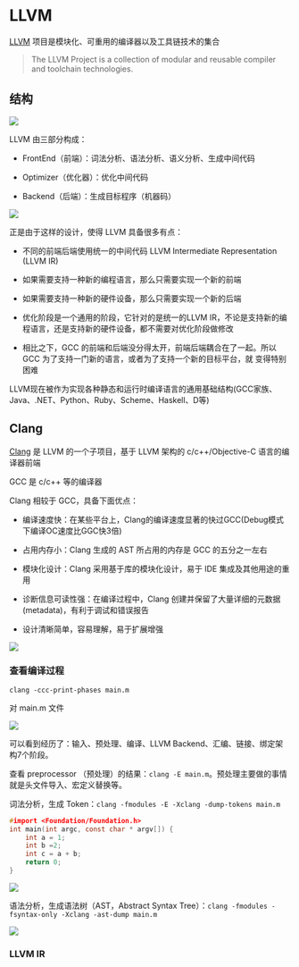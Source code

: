 # LLVM

[LLVM](https://llvm.org/) 项目是模块化、可重用的编译器以及工具链技术的集合

> The LLVM Project is a collection of modular and reusable compiler and toolchain technologies.

## 结构

![](https://raw.githubusercontent.com/FantasticLBP/knowledge-kit/assets/LLVM-segment.png)

LLVM 由三部分构成：

- FrontEnd（前端）：词法分析、语法分析、语义分析、生成中间代码

- Optimizer（优化器）：优化中间代码

- Backend（后端）：生成目标程序（机器码）

![](https://raw.githubusercontent.com/FantasticLBP/knowledge-kit/assets/LLVM-Structure.png)

正是由于这样的设计，使得 LLVM 具备很多有点：

- 不同的前端后端使用统一的中间代码 LLVM Intermediate Representation (LLVM IR)

- 如果需要支持一种新的编程语言，那么只需要实现一个新的前端

- 如果需要支持一种新的硬件设备，那么只需要实现一个新的后端

- 优化阶段是一个通用的阶段，它针对的是统一的LLVM IR，不论是支持新的编程语言，还是支持新的硬件设备，都不需要对优化阶段做修改

- 相比之下，GCC 的前端和后端没分得太开，前端后端耦合在了一起。所以 GCC 为了支持一门新的语言，或者为了支持一个新的目标平台，就
  变得特别困难

LLVM现在被作为实现各种静态和运行时编译语言的通用基础结构(GCC家族、Java、.NET、Python、Ruby、Scheme、Haskell、D等)

## Clang

[Clang](http://clang.llvm.org/) 是 LLVM 的一个子项目，基于 LLVM 架构的 c/c++/Objective-C 语言的编译器前端

GCC 是 c/c++ 等的编译器

Clang 相较于 GCC，具备下面优点：

- 编译速度快：在某些平台上，Clang的编译速度显著的快过GCC(Debug模式下编译OC速度比GGC快3倍)  

- 占用内存小：Clang 生成的 AST 所占用的内存是 GCC 的五分之一左右 

- 模块化设计：Clang 采用基于库的模块化设计，易于 IDE 集成及其他用途的重用 

- 诊断信息可读性强：在编译过程中，Clang 创建并保留了大量详细的元数据 (metadata)，有利于调试和错误报告 

- 设计清晰简单，容易理解，易于扩展增强

![](https://raw.githubusercontent.com/FantasticLBP/knowledge-kit/assets/LLVM-phase.png)

### 查看编译过程

```shell
clang -ccc-print-phases main.m
```

对 main.m 文件

![](https://raw.githubusercontent.com/FantasticLBP/knowledge-kit/assets/clang-phase.png)

可以看到经历了：输入、预处理、编译、LLVM Backend、汇编、链接、绑定架构7个阶段。

查看 preprocessor （预处理）的结果：`clang -E main.m`。预处理主要做的事情就是头文件导入、宏定义替换等。

词法分析，生成 Token：`clang -fmodules -E -Xclang -dump-tokens main.m` 

```c
#import <Foundation/Foundation.h>
int main(int argc, const char * argv[]) {
    int a = 1;
    int b =2;
    int c = a + b;
    return 0;
}
```

![](https://raw.githubusercontent.com/FantasticLBP/knowledge-kit/assets/clang-analysize.png)

语法分析，生成语法树（AST，Abstract Syntax Tree）：`clang -fmodules -fsyntax-only -Xclang -ast-dump main.m`

![](https://raw.githubusercontent.com/FantasticLBP/knowledge-kit/assets/clang-ast.png)

### LLVM IR
